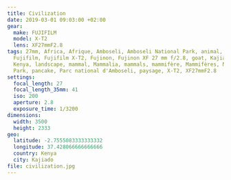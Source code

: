 ```yaml
---
title: Civilization
date: 2019-03-01 09:03:00 +02:00
gear:
  make: FUJIFILM
  model: X-T2
  lens: XF27mmF2.8
tags: 27mm, Africa, Afrique, Amboseli, Amboseli National Park, animal, chèvre,
  Fujifilm, Fujifilm X-T2, Fujinon, Fujinon XF 27 mm f/2.8, goat, Kajiado,
  Kenya, landscape, mammal, Mammalia, mammals, mammifère, Mammifères, National
  Park, pancake, Parc national d'Amboseli, paysage, X-T2, XF27mmF2.8
settings:
  focal_length: 27
  focal_length_35mm: 41
  iso: 200
  aperture: 2.8
  exposure_time: 1/3200
dimensions:
  width: 3500
  height: 2333
geo:
  latitude: -2.7555083333333332
  longitude: 37.428066666666666
  country: Kenya
  city: Kajiado
file: civilization.jpg
---
```



